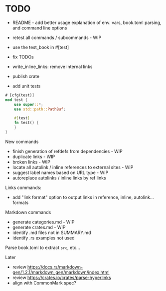 # TODO

- README - add better usage explanation of env. vars, book.toml parsing, and command line options
- retest all commands / subcommands - WIP
- use the test_book in #[test]
- fix TODOs
- write_inline_links: remove internal links

- publish crate

- add unit tests

```rust
# [cfg(test)]
mod test {
    use super::*;
    use std::path::PathBuf;

    #[test]
    fn test() {
    }
}
```

New commands

- finish generation of refdefs from dependencies - WIP
- duplicate links - WIP
- broken links - WIP
- locate all autolink / inline references to external sites - WIP
- suggest label names based on URL type - WIP
- autoreplace autolinks / inline links by ref links

Links commands:

- add "link format" option to output links in reference, inline, autolink... formats

Markdown commands

- generate categories.md - WIP
- generate crates.md - WIP
- identify .md files not in SUMMARY.md
- identify .rs examples not used

Parse book.toml to extract `src`, etc...

Later

- review <https://docs.rs/markdown-gen/1.2.1/markdown_gen/markdown/index.html>
- review <https://crates.io/crates/parse-hyperlinks>
- align with CommonMark spec?
